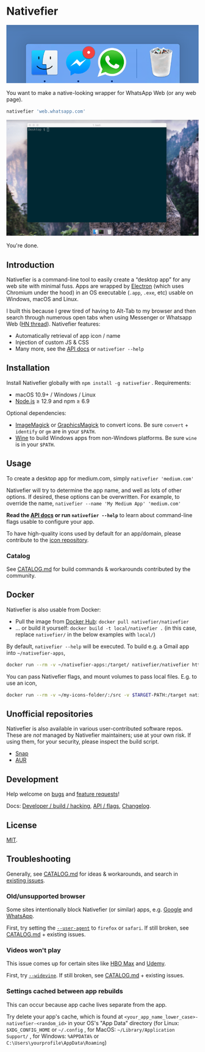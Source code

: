 # Nativefier

![Example of Nativefier app in the macOS dock](.github/dock-screenshot.png)

You want to make a native-looking wrapper for WhatsApp Web (or any web page).

```bash
nativefier 'web.whatsapp.com'
```

![Walkthrough animation](.github/nativefier-walkthrough.gif)

You're done.

## Introduction

Nativefier is a command-line tool to easily create a “desktop app” for any web site
with minimal fuss. Apps are wrapped by [Electron](https://www.electronjs.org/)
(which uses Chromium under the hood) in an OS executable (`.app`, `.exe`, etc)
usable on Windows, macOS and Linux.

I built this because I grew tired of having to Alt-Tab to my browser and then search
through numerous open tabs when using Messenger or
Whatsapp Web ([HN thread](https://news.ycombinator.com/item?id=10930718)). Nativefier features:

- Automatically retrieval of app icon / name
- Injection of custom JS & CSS
- Many more, see the [API docs](API.md) or `nativefier --help`

## Installation

Install Nativefier globally with `npm install -g nativefier` . Requirements:

- macOS 10.9+ / Windows / Linux
- [Node.js](https://nodejs.org/) ≥ 12.9 and npm ≥ 6.9

Optional dependencies:

- [ImageMagick](http://www.imagemagick.org/) or [GraphicsMagick](http://www.graphicsmagick.org/) to convert icons.
  Be sure `convert` + `identify` or `gm` are in your `$PATH`.
- [Wine](https://www.winehq.org/) to build Windows apps from non-Windows platforms.
  Be sure `wine` is in your `$PATH`.

## Usage

To create a desktop app for medium.com, simply `nativefier 'medium.com'`

Nativefier will try to determine the app name, and well as lots of other options.
If desired, these options can be overwritten. For example, to override the name,
`nativefier --name 'My Medium App' 'medium.com'`

**Read the [API docs](API.md) or run `nativefier --help`**
to learn about command-line flags usable to configure your app.

To have high-quality icons used by default for an app/domain, please
contribute to the [icon repository](https://github.com/nativefier/nativefier-icons).

### Catalog

See [CATALOG.md](CATALOG.md) for build commands & workarounds contributed by the community.

## Docker

Nativefier is also usable from Docker:

- Pull the image from [Docker Hub](https://hub.docker.com/r/nativefier/nativefier): `docker pull nativefier/nativefier`
- ... or build it yourself: `docker build -t local/nativefier .`
  (in this case, replace `nativefier/` in the below examples with `local/`)

By default, `nativefier --help` will be executed.
To build e.g. a Gmail app into `~/nativefier-apps`,

```bash
docker run --rm -v ~/nativefier-apps:/target/ nativefier/nativefier https://mail.google.com/ /target/
```

You can pass Nativefier flags, and mount volumes to pass local files. E.g. to use an icon,

```bash
docker run --rm -v ~/my-icons-folder/:/src -v $TARGET-PATH:/target nativefier/nativefier --icon /src/icon.png --name whatsApp -p linux -a x64 https://web.whatsapp.com/ /target/
```

## Unofficial repositories

Nativefier is also available in various user-contributed software repos.
These are *not* managed by Nativefier maintainers; use at your own risk.
If using them, for your security, please inspect the build script.

- [Snap](https://snapcraft.io/nativefier)
- [AUR](https://aur.archlinux.org/packages/nodejs-nativefier)

## Development

Help welcome on [bugs](https://github.com/nativefier/nativefier/issues?q=is%3Aopen+is%3Aissue+label%3Abug) and
[feature requests](https://github.com/nativefier/nativefier/issues?q=is%3Aopen+is%3Aissue+label%3Afeature-request)!

Docs: [Developer / build / hacking](HACKING.md), [API / flags](API.md),
[Changelog](CHANGELOG.md).

## License

[MIT](LICENSE.md).

## Troubleshooting

Generally, see [CATALOG.md](CATALOG.md) for ideas & workarounds, and search in
[existing issues](https://github.com/nativefier/nativefier/issues).

### Old/unsupported browser

Some sites intentionally block Nativefier (or similar) apps, e.g. [Google](https://github.com/nativefier/nativefier/issues/831) and [WhatsApp](https://github.com/nativefier/nativefier/issues/1112).

First, try setting the [`--user-agent`](https://github.com/nativefier/nativefier/blob/master/API.md#user-agent) to `firefox` or `safari`.
If still broken, see [CATALOG.md](CATALOG.md) + existing issues.

### Videos won't play

This issue comes up for certain sites like [HBO Max](https://github.com/nativefier/nativefier/issues/1153) and [Udemy](https://github.com/nativefier/nativefier/issues/1147).

First, try [`--widevine`](API.md#widevine).
If still broken, see [CATALOG.md](CATALOG.md) + existing issues.

### Settings cached between app rebuilds

This can occur because app cache lives separate from the app.

Try delete your app's cache, which is found at `<your_app_name_lower_case>-nativefier-<random_id>` in your OS's "App Data" directory (for Linux: `$XDG_CONFIG_HOME` or `~/.config` , for MacOS: `~/Library/Application Support/` , for Windows: `%APPDATA%` or `C:\Users\yourprofile\AppData\Roaming`)
